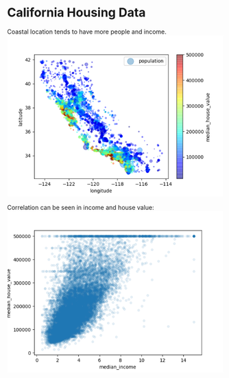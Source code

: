 # California Housing Data

Coastal location tends to have more people and income.
![Detailed geo density per location](detailed.png)

Correlation can be seen in income and house value:
![correlation in income and house val](income_vs_house_val.png)
